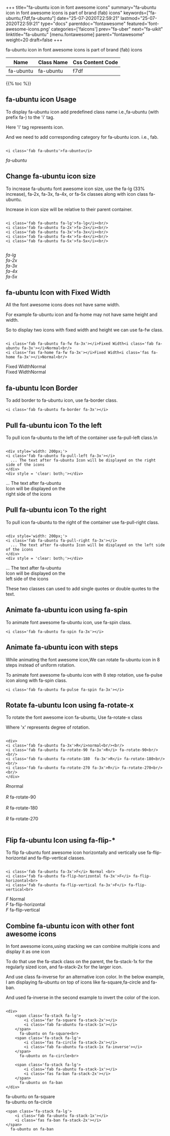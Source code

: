 +++
title="fa-ubuntu icon in font awesome icons"
summary="fa-ubuntu icon in font awesome icons is part of brand (fab) icons"
keywords=["fa-ubuntu,f7df,fa-ubuntu"]
date="25-07-2020T22:59:21"
lastmod="25-07-2020T22:59:21"
type="docs"
parentdoc="fontawesome"
featured='font-awesome-icons.png'
categories=['faicons']
prev="fa-uber"
next="fa-uikit"
linktitle="fa-ubuntu"
[menu.fontawesome]
parent="fontawesome"
weight=20
draft=false
+++


fa-ubuntu icon in font awesome icons is part of brand (fab) icons

<div class='table-responsive'><table class='table'><thead><tr><th>Name</th><th>Class Name</th><th>Css Content Code</th></tr></thead><tbody><tr><td>fa-ubuntu</td><td>fa-ubuntu</td><td>f7df</td></tr></tbody></table></div>


{{% toc %}}


## fa-ubuntu icon Usage

To display fa-ubuntu icon add predefined class name i.e.,fa-ubuntu (with prefix fa-) to the 'i' tag.

Here 'i' tag represents icon.

And we need to add corresponding category for fa-ubuntu icon. i.e., fab.


```

<i class='fab fa-ubuntu'>fa-ubuntu</i>
```

<i class='fab fa-ubuntu'>fa-ubuntu</i>




## Change fa-ubuntu icon size
To increase fa-ubuntu font awesome icon size, use the fa-lg (33% increase), fa-2x, fa-3x, fa-4x, or fa-5x classes along with icon class fa-ubuntu.

Increase in icon size will be relative to their parent container. 

```

<i class='fab fa-ubuntu fa-lg'>fa-lg</i><br/>
<i class='fab fa-ubuntu fa-2x'>fa-2x</i><br/>
<i class='fab fa-ubuntu fa-3x'>fa-3x</i><br/>
<i class='fab fa-ubuntu fa-4x'>fa-4x</i><br/>
<i class='fab fa-ubuntu fa-5x'>fa-5x</i><br/>
            
```

<i class='fab fa-ubuntu fa-lg'>fa-lg</i><br/>
<i class='fab fa-ubuntu fa-2x'>fa-2x</i><br/>
<i class='fab fa-ubuntu fa-3x'>fa-3x</i><br/>
<i class='fab fa-ubuntu fa-4x'>fa-4x</i><br/>
<i class='fab fa-ubuntu fa-5x'>fa-5x</i><br/>
            



## fa-ubuntu Icon with Fixed Width 

All the font awesome icons does not have same width.

For example fa-ubuntu icon and fa-home may not have same height and width.

So to display two icons with fixed width and height we can use fa-fw class.


```

<i class='fab fa-ubuntu fa-fw fa-3x'></i>Fixed Width<i class='fab fa-ubuntu fa-3x'></i>Normal<br/>
<i class='fas fa-home fa-fw fa-3x'></i>Fixed Width<i class='fas fa-home fa-3x'></i>Normal<br/>
```

<i class='fab fa-ubuntu fa-fw fa-3x'></i>Fixed Width<i class='fab fa-ubuntu fa-3x'></i>Normal<br/>
<i class='fas fa-home fa-fw fa-3x'></i>Fixed Width<i class='fas fa-home fa-3x'></i>Normal<br/>



## fa-ubuntu Icon Border 

To add border to fa-ubuntu icon, use fa-border class.


```
<i class='fab fa-ubuntu fa-border fa-3x'></i>

```
<i class='fab fa-ubuntu fa-border fa-3x'></i>





## Pull fa-ubuntu icon To the left

To pull icon fa-ubuntu to the left of the container use fa-pull-left class.\n

```

<div style='width: 200px;'>
<i class='fab fa-ubuntu fa-pull-left fa-3x'></i>
  ... The text after fa-ubuntu Icon will be displayed on the right side of the icons
</div>
<div style = 'clear: both;'></div>
```

<div style='width: 200px;'>
<i class='fab fa-ubuntu fa-pull-left fa-3x'></i>
  ... The text after fa-ubuntu Icon will be displayed on the right side of the icons
</div>
<div style = 'clear: both;'></div>




## Pull fa-ubuntu icon To the right
To pull icon fa-ubuntu to the right of the container use fa-pull-right class.

```

<div style='width: 200px;'>
<i class='fab fa-ubuntu fa-pull-right fa-3x'></i>
  ... The text after fa-ubuntu Icon will be displayed on the left side of the icons
</div>
<div style = 'clear: both;'></div>
```

<div style='width: 200px;'>
<i class='fab fa-ubuntu fa-pull-right fa-3x'></i>
  ... The text after fa-ubuntu Icon will be displayed on the left side of the icons
</div>
<div style = 'clear: both;'></div>

These two classes can used to add single quotes or double quotes to the text.


## Animate fa-ubuntu icon using fa-spin
To animate font awesome fa-ubuntu icon, use fa-spin class.

```
<i class='fab fa-ubuntu fa-spin fa-3x'></i>
```
<i class='fab fa-ubuntu fa-spin fa-3x'></i>




## Animate fa-ubuntu icon with steps
While animating the font awesome icon,We can rotate fa-ubuntu icon in 8 steps instead of uniform rotation.

To animate font awesome fa-ubuntu icon with 8 step rotation, use fa-pulse icon along with fa-spin class.


```
<i class='fab fa-ubuntu fa-pulse fa-spin fa-3x'></i>

```
<i class='fab fa-ubuntu fa-pulse fa-spin fa-3x'></i>





## Rotate fa-ubuntu Icon using fa-rotate-x
To rotate the font awesome icon fa-ubuntu, Use fa-rotate-x class

Where 'x' represents degree of rotation.


```

<div>
<i class='fab fa-ubuntu fa-3x'>R</i>normal<br/><br/>
<i class='fab fa-ubuntu fa-rotate-90 fa-3x'>R</i> fa-rotate-90<br/><br/> 
<i class='fab fa-ubuntu fa-rotate-180  fa-3x'>R</i> fa-rotate-180<br/><br/> 
<i class='fab fa-ubuntu fa-rotate-270 fa-3x'>R</i> fa-rotate-270<br/><br/>
</div>
```

<div>
<i class='fab fa-ubuntu fa-3x'>R</i>normal<br/><br/>
<i class='fab fa-ubuntu fa-rotate-90 fa-3x'>R</i> fa-rotate-90<br/><br/> 
<i class='fab fa-ubuntu fa-rotate-180  fa-3x'>R</i> fa-rotate-180<br/><br/> 
<i class='fab fa-ubuntu fa-rotate-270 fa-3x'>R</i> fa-rotate-270<br/><br/>
</div>




## Flip fa-ubuntu Icon using fa-flip-*
To flip fa-ubuntu font awesome icon horizontally and vertically use fa-flip-horizontal and fa-flip-vertical classes. 

```

<i class='fab fa-ubuntu fa-3x'>F</i> Normal <br>
<i class='fab fa-ubuntu fa-flip-horizontal fa-3x'>F</i> fa-flip-horizontal<br>
<i class='fab fa-ubuntu fa-flip-vertical fa-3x'>F</i> fa-flip-vertical<br>
```

<i class='fab fa-ubuntu fa-3x'>F</i> Normal <br>
<i class='fab fa-ubuntu fa-flip-horizontal fa-3x'>F</i> fa-flip-horizontal<br>
<i class='fab fa-ubuntu fa-flip-vertical fa-3x'>F</i> fa-flip-vertical<br>




## Combine fa-ubuntu icon with other font awesome icons
In font awesome icons,using stacking we can combine multiple icons and display it as one icon 

To do that use the fa-stack class on the parent, the fa-stack-1x for the regularly sized icon, and fa-stack-2x for the larger icon.

And use class fa-inverse for an alternative icon color. 
In the below example, I am displaying fa-ubuntu on top of icons like fa-square,fa-circle and fa-ban.

And used fa-inverse in the second example to invert the color of the icon.

```

<div>
    <span class='fa-stack fa-lg'>
        <i class='far fa-square fa-stack-2x'></i>
        <i class='fab fa-ubuntu fa-stack-1x'></i>
    </span>
      fa-ubuntu on fa-square<br>
    <span class='fa-stack fa-lg'>
        <i class='fas fa-circle fa-stack-2x'></i>
        <i class='fab fa-ubuntu fa-stack-1x fa-inverse'></i>
    </span>
      fa-ubuntu on fa-circle<br>

    <span class='fa-stack fa-lg'>
        <i class='fab fa-ubuntu fa-stack-1x'></i>
        <i class='fas fa-ban fa-stack-2x'></i>
    </span>
      fa-ubuntu on fa-ban
</div>
```

<div>
    <span class='fa-stack fa-lg'>
        <i class='far fa-square fa-stack-2x'></i>
        <i class='fab fa-ubuntu fa-stack-1x'></i>
    </span>
      fa-ubuntu on fa-square<br>
    <span class='fa-stack fa-lg'>
        <i class='fas fa-circle fa-stack-2x'></i>
        <i class='fab fa-ubuntu fa-stack-1x fa-inverse'></i>
    </span>
      fa-ubuntu on fa-circle<br>

    <span class='fa-stack fa-lg'>
        <i class='fab fa-ubuntu fa-stack-1x'></i>
        <i class='fas fa-ban fa-stack-2x'></i>
    </span>
      fa-ubuntu on fa-ban
</div>






